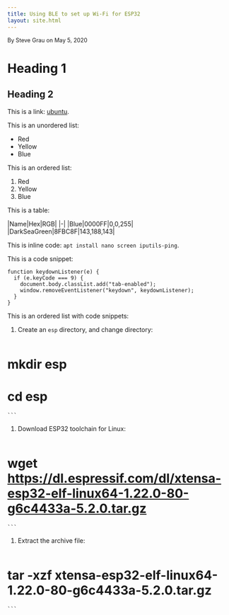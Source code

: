```yaml
---
title: Using BLE to set up Wi-Fi for ESP32
layout: site.html
---
```


<span style="font-size:90%;">By Steve Grau on May 5, 2020</span>

# Heading 1

## Heading 2

This is a link: [ubuntu](https://hub.docker.com/_/ubuntu).

This is an unordered list:

* Red
* Yellow
* Blue

This is an ordered list:

1. Red
1. Yellow
1. Blue

This is a table:

|Name|Hex|RGB|
|-|
|Blue|0000FF|0,0,255|
|DarkSeaGreen|8FBC8F|143,188,143|

This is inline code: `apt install nano screen iputils-ping`. 

This is a code snippet:

```
function keydownListener(e) {
  if (e.keyCode === 9) {
    document.body.classList.add("tab-enabled");
    window.removeEventListener("keydown", keydownListener);
  }
}
```

This is an ordered list with code snippets:

1. Create an ```esp``` directory, and change directory:
    ```
  # mkdir esp
  # cd esp
    ```
1. Download ESP32 toolchain for Linux:
    ```
  # wget https://dl.espressif.com/dl/xtensa-esp32-elf-linux64-1.22.0-80-g6c4433a-5.2.0.tar.gz
    ```
1. Extract the archive file:
    ```
  # tar -xzf xtensa-esp32-elf-linux64-1.22.0-80-g6c4433a-5.2.0.tar.gz
    ```